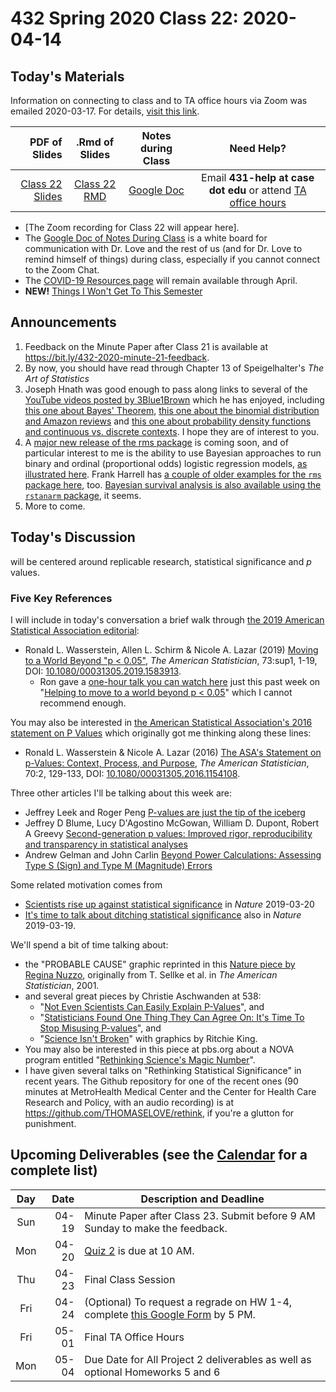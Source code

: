 # 432 Spring 2020 Class 22: 2020-04-14

## Today's Materials

Information on connecting to class and to TA office hours via Zoom was emailed 2020-03-17. For details, [visit this link](https://github.com/THOMASELOVE/2020-432/blob/master/zoom.md). 

PDF of Slides | .Rmd of Slides | Notes during Class | Need Help? 
------------: | :------------------: | :---------------------------: | :------------------------:
[Class 22 Slides](https://github.com/THOMASELOVE/2020-432/blob/master/classes/class22/432_2020_slides22.pdf) | [Class 22 RMD](https://github.com/THOMASELOVE/2020-432/blob/master/classes/class22/432_2020_slides22.Rmd) | [Google Doc](https://docs.google.com/document/d/1VpnXK654mVLJKMnbxMyhvLSEaOwyZhO2itaMf1a3N4U/edit?usp=sharing) | Email **431-help at case dot edu** or attend [TA office hours](https://github.com/THOMASELOVE/2020-432/blob/master/calendar.md#ta-office-hours)

- [The Zoom recording for Class 22 will appear here].
- The [Google Doc of Notes During Class](https://docs.google.com/document/d/1VpnXK654mVLJKMnbxMyhvLSEaOwyZhO2itaMf1a3N4U/edit?usp=sharing) is a white board for communication with Dr. Love and the rest of us (and for Dr. Love to remind himself of things) during class, especially if you cannot connect to the Zoom Chat.
- The [COVID-19 Resources page](https://github.com/THOMASELOVE/2020-432/blob/master/covid19resources.md) will remain available through April.
- **NEW!** [Things I Won't Get To This Semester](https://github.com/THOMASELOVE/2020-432/blob/master/not_this_semester.md)

## Announcements

1. Feedback on the Minute Paper after Class 21 is available at https://bit.ly/432-2020-minute-21-feedback.
2. By now, you should have read through Chapter 13 of Speigelhalter's *The Art of Statistics*
3. Joseph Hnath was good enough to pass along links to several of the [YouTube videos posted by 3Blue1Brown](https://www.youtube.com/channel/UCYO_jab_esuFRV4b17AJtAw) which he has enjoyed, including [this one about Bayes' Theorem](https://youtu.be/HZGCoVF3YvM), [this one about the binomial distribution and Amazon reviews](https://youtu.be/8idr1WZ1A7Q) and [this one about probability density functions and continuous vs. discrete contexts](https://youtu.be/ZA4JkHKZM50). I hope they are of interest to you.
4. A [major new release of the rms package](https://twitter.com/f2harrell/status/1249024837621878792?s=11) is coming soon, and of particular interest to me is the ability to use Bayesian approaches to run binary and ordinal (proportional odds) logistic regression models, [as illustrated here](http://hbiostat.org/R/rms/blrm.html). Frank Harrell has [a couple of older examples for the `rms` package here](http://hbiostat.org/R/rms/examples.html), too. [Bayesian survival analysis is also available using the `rstanarm` package](https://arxiv.org/abs/2002.09633), it seems.
5. More to come.

## Today's Discussion

will be centered around replicable research, statistical significance and *p* values. 

### Five Key References

I will include in today's conversation a brief walk through [the 2019 American Statistical Association editorial](https://github.com/THOMASELOVE/2020-432/blob/master/classes/class22/references/ASA_2019_A_World_Beyond.pdf):

- Ronald L. Wasserstein, Allen L. Schirm & Nicole A. Lazar (2019) [Moving to a World Beyond "p < 0.05"](https://www.tandfonline.com/doi/full/10.1080/00031305.2019.1583913), *The American Statistician*, 73:sup1, 1-19, DOI: [10.1080/00031305.2019.1583913](https://doi.org/10.1080/00031305.2019.1583913). 
    - Ron gave a [one-hour talk you can watch here](https://t.co/GbQF01h4jU) just this past week on "[Helping to move to a world beyond p < 0.05](https://t.co/GbQF01h4jU)" which I cannot recommend enough.

You may also be interested in [the American Statistical Association's 2016 statement on P Values](https://github.com/THOMASELOVE/2020-432/blob/master/classes/class22/references/ASA_2016_Pvalues_Context_Process_Purpose.pdf) which originally got me thinking along these lines: 

- Ronald L. Wasserstein & Nicole A. Lazar (2016) [The ASA's Statement on p-Values: Context, Process, and Purpose](https://www.tandfonline.com/doi/full/10.1080/00031305.2016.1154108), *The American Statistician*, 70:2, 129-133, DOI:
[10.1080/00031305.2016.1154108](https://doi.org/10.1080/00031305.2016.1154108).

Three other articles I'll be talking about this week are:

- Jeffrey Leek and Roger Peng [P-values are just the tip of the iceberg](https://github.com/THOMASELOVE/2020-432/blob/master/classes/class22/references/Leek_and_Peng_2015_Pvalues_Nature.pdf)
- Jeffrey D Blume, Lucy D'Agostino McGowan, William D. Dupont, Robert A Greevy [Second-generation p values: Improved rigor, reproducibility and transparency in statistical analyses](https://github.com/THOMASELOVE/2020-432/blob/master/classes/class22/references/Blume_etal_2018_Second_Generation_P_Values.pdf)
- Andrew Gelman and John Carlin [Beyond Power Calculations: Assessing Type S (Sign) and Type M (Magnitude) Errors](https://github.com/THOMASELOVE/2020-432/blob/master/classes/class22/references/Gelman_Carlin_2014_Beyond_Power_Calculations.pdf)

Some related motivation comes from 

- [Scientists rise up against statistical significance](https://www.nature.com/articles/d41586-019-00857-9) in *Nature* 2019-03-20
- [It's time to talk about ditching statistical significance](https://www.nature.com/articles/d41586-019-00874-8) also in *Nature* 2019-03-19.

We'll spend a bit of time talking about:

- the "PROBABLE CAUSE" graphic reprinted in this [Nature piece by Regina Nuzzo](https://www.nature.com/news/scientific-method-statistical-errors-1.14700), originally from T. Sellke et al. in *The American Statistician*, 2001.
- and several great pieces by Christie Aschwanden at 538:
    - "[Not Even Scientists Can Easily Explain P-Values](https://fivethirtyeight.com/features/not-even-scientists-can-easily-explain-p-values/)", and
    - "[Statisticians Found One Thing They Can Agree On: It's Time To Stop Misusing P-values](https://fivethirtyeight.com/features/statisticians-found-one-thing-they-can-agree-on-its-time-to-stop-misusing-p-values/)", and
    - "[Science Isn't Broken](https://fivethirtyeight.com/features/science-isnt-broken/#part1)" with graphics by Ritchie King.
- You may also be interested in this piece at pbs.org about a NOVA program entitled "[Rethinking Science's Magic Number](https://www.pbs.org/wgbh/nova/article/rethinking-sciences-magic-number/)".
- I have given several talks on "Rethinking Statistical Significance" in recent years. The Github repository for one of the recent ones (90 minutes at MetroHealth Medical Center and the Center for Health Care Research and Policy, with an audio recording) is at https://github.com/THOMASELOVE/rethink, if you're a glutton for punishment.


## Upcoming Deliverables (see the [Calendar](https://github.com/THOMASELOVE/2020-432/blob/master/calendar.md) for a complete list)

Day | Date  | Description and Deadline
:--: | ----: | ----------------------------------------------------------------------------------------------
Sun | 04-19 | Minute Paper after Class 23. Submit before 9 AM Sunday to make the feedback.
Mon | 04-20 | [Quiz 2](https://github.com/THOMASELOVE/2020-432/tree/master/quizzes/quiz2) is due at 10 AM.
Thu | 04-23 | Final Class Session
Fri | 04-24 | (Optional) To request a regrade on HW 1-4, complete [this Google Form](http://bit.ly/432-2020-homework-regrade-requests) by 5 PM.
Fri | 05-01 | Final TA Office Hours
Mon | 05-04 | Due Date for All Project 2 deliverables as well as optional Homeworks 5 and 6
